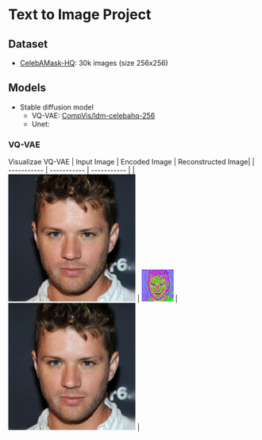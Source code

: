 # Text to Image Project

## Dataset
- [CelebAMask-HQ](https://github.com/switchablenorms/CelebAMask-HQ): 30k images (size 256x256)


## Models
- Stable diffusion model
    - VQ-VAE: [CompVis/ldm-celebahq-256](https://huggingface.co/CompVis/ldm-celebahq-256)
    - Unet:
      
### VQ-VAE
Visualizae VQ-VAE
| Input Image | Encoded Image | Reconstructed Image|
| ----------- | ----------- | ----------- |
| ![input_image](demo/vae_input_samples.png) | ![e2e QA pipeline](demo/vae_encoded_samples.png) | ![e2e QA pipeline](demo/vae_reconstructed_samples.png) |
